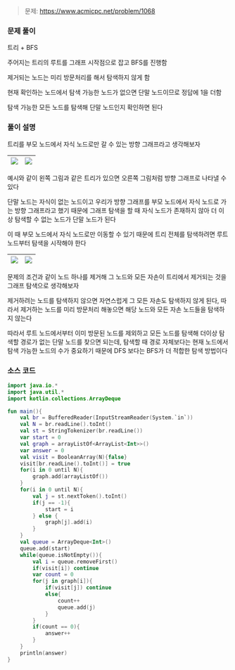 > 문제: https://www.acmicpc.net/problem/1068

### 문제 풀이

트리 + BFS

주어지는 트리의 루트를 그래프 시작점으로 잡고 BFS를 진행함

제거되는 노드는 미리 방문처리를 해서 탐색하지 않게 함

현재 확인하는 노드에서 탐색 가능한 노드가 없으면 단말 노드이므로 정답에 1을 더함

탐색 가능한 모든 노드를 탐색해 단말 노드인지 확인하면 된다

### 풀이 설명

트리를 부모 노드에서 자식 노드로만 갈 수 있는 방향 그래프라고 생각해보자

![](https://velog.velcdn.com/images/kosdjs/post/70fcd9fb-43b6-4386-94ca-56e146e38ae4/image.png)|![](https://velog.velcdn.com/images/kosdjs/post/a9cdc1bd-6ef2-426b-b049-90b171552806/image.png)
-|-

예시와 같이 왼쪽 그림과 같은 트리가 있으면 오른쪽 그림처럼 방향 그래프로 나타낼 수 있다

단말 노드는 자식이 없는 노드이고 우리가 방향 그래프를 부모 노드에서 자식 노드로 가는 방향 그래프라고 했기 때문에 그래프 탐색을 할 때 자식 노드가 존재하지 않아 더 이상 탐색할 수 없는 노드가 단말 노드가 된다

이 때 부모 노드에서 자식 노드로만 이동할 수 있기 때문에 트리 전체를 탐색하려면 루트 노드부터 탐색을 시작해야 한다

![](https://velog.velcdn.com/images/kosdjs/post/26c6527e-2ed4-41af-b4fb-0e6b17459d25/image.png)|![](https://velog.velcdn.com/images/kosdjs/post/4349daff-8474-44af-80b0-d5fd6939fb08/image.png)
-|-


문제의 조건과 같이 노드 하나를 제거해 그 노드와 모든 자손이 트리에서 제거되는 것을 그래프 탐색으로 생각해보자

제거하려는 노드를 탐색하지 않으면 자연스럽게 그 모든 자손도 탐색하지 않게 된다, 따라서 제거하는 노드를 미리 방문처리 해놓으면 해당 노드와 모든 자손 노드들을 탐색하지 않는다

따라서 루트 노드에서부터 이미 방문된 노드를 제외하고 모든 노드를 탐색해 더이상 탐색할 경로가 없는 단말 노드를 찾으면 되는데, 탐색할 때 경로 자체보다는 현재 노드에서 탐색 가능한 노드의 수가 중요하기 때문에 DFS 보다는 BFS가 더 적합한 탐색 방법이다

### 소스 코드
```kotlin
import java.io.*
import java.util.*
import kotlin.collections.ArrayDeque

fun main(){
    val br = BufferedReader(InputStreamReader(System.`in`))
    val N = br.readLine().toInt()
    val st = StringTokenizer(br.readLine())
    var start = 0
    val graph = arrayListOf<ArrayList<Int>>()
    var answer = 0
    val visit = BooleanArray(N){false}
    visit[br.readLine().toInt()] = true
    for(i in 0 until N){
        graph.add(arrayListOf())
    }
    for(i in 0 until N){
        val j = st.nextToken().toInt()
        if(j == -1){
            start = i
        } else {
            graph[j].add(i)
        }
    }
    val queue = ArrayDeque<Int>()
    queue.add(start)
    while(queue.isNotEmpty()){
        val i = queue.removeFirst()
        if(visit[i]) continue
        var count = 0
        for(j in graph[i]){
            if(visit[j]) continue
            else{
                count++
                queue.add(j)
            }
        }
        if(count == 0){
            answer++
        }
    }
    println(answer)
}
```